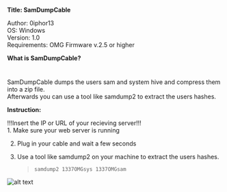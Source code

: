 **Title: SamDumpCable**

<p>Author: 0iphor13<br>
OS: Windows<br>
Version: 1.0<br>
Requirements: OMG Firmware v.2.5 or higher</p>

**What is SamDumpCable?**
#
<p>SamDumpCable dumps the users sam and system hive and compress them into a zip file.<br>
Afterwards you can use a tool like samdump2 to extract the users hashes.</p>


**Instruction:**
<p>!!!Insert the IP or URL of your recieving server!!!<br>
1. Make sure your web server is running

2. Plug in your cable and wait a few seconds

3. Use a tool like samdump2 on your machine to extract the users hashes.
	> `samdump2 1337OMGsys 1337OMGsam`

![alt text](https://github.com/0iphor13/omg-payloads/blob/master/payloads/library/credentials/SamDumpCable/sam.png)

